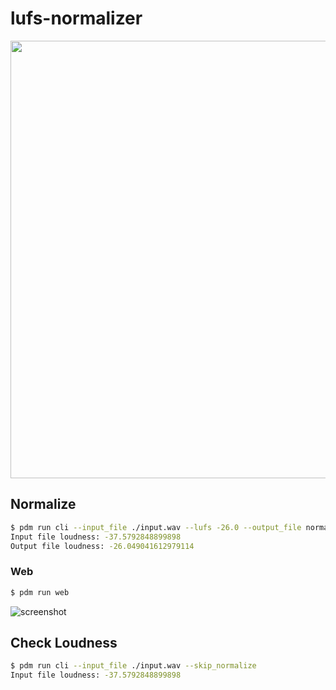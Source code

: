 # lufs-normalizer

<img src="https://i.gyazo.com/67b647636efc29fe2d469da6c7b62f2c.png" width="700px">

## Normalize

```bash
$ pdm run cli --input_file ./input.wav --lufs -26.0 --output_file normalized.wav
Input file loudness: -37.5792848899898
Output file loudness: -26.049041612979114
```

### Web

```bash
$ pdm run web
```

![screenshot](https://i.gyazo.com/3dfc9af82613d71bb95aaa4174d13a7b.jpg)

## Check Loudness

```bash
$ pdm run cli --input_file ./input.wav --skip_normalize
Input file loudness: -37.5792848899898
```

